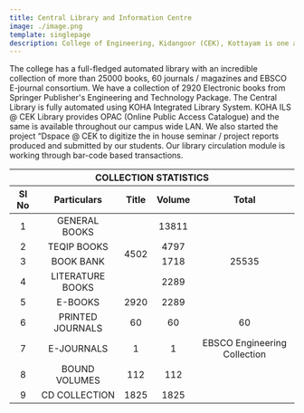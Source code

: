 ```yaml
---
title: Central Library and Information Centre
image: ./image.png
template: singlepage
description: College of Engineering, Kidangoor (CEK), Kottayam is one among the premier institutions in the state. The college is governed by the Co-operative Academy of Professional Education established by the Government of Kerala. The admissions are based on the rank obtained by the students in the State Entrance examinations and functioning of the college is according to the rules and regulations formulated by the Government of Kerala.
---
```


<div>
<div>
<p>The college has a full-fledged automated library with an incredible collection of more than 25000 books, 60 journals / magazines and EBSCO E-journal consortium. We have a collection of 2920 Electronic books from Springer Publisher's Engineering and Technology Package. The Central Library is fully automated using KOHA Integrated Library System. KOHA ILS @ CEK Library provides OPAC (Online Public Access Catalogue) and the same is available throughout our campus wide LAN. We also started the project “Dspace @ CEK  to digitize the in house seminar / project reports produced and submitted by our students. Our library circulation module is working through bar-code based transactions. <p>
</div>
<div>
<table>
<thead>
<tr>
<th colspan="5">COLLECTION STATISTICS</th>
</tr>
<tr>
<th>Sl No</th>
<th>Particulars</th>
<th>Title</th>
<th>Volume</th>
<th>Total</th>
</tr>
</thead>
<tbody style="text-align:center;">
<tr>
<td>1</td>
<td>GENERAL BOOKS</td>
 <td rowspan="4">4502</td>
<td>13811</td>
<td rowspan="5">25535</td>
</tr>
<tr>
<td>2</td>
<td>TEQIP BOOKS</td>
<td>4797</td>
</tr>
<tr>
<td>3</td>
<td>BOOK BANK</td>
<td>1718</td>
</tr>
<tr>
<td>4</td>
<td>LITERATURE BOOKS</td>
<td>2289</td>
</tr>
<tr>
<td>5</td>
<td>E-BOOKS</td>
<td>2920</td>
<td>2289</td>
</tr>
<tr>
<td>6</td>
<td>PRINTED JOURNALS</td>
<td>60</td>
<td>60</td>
<td>60</td>
</tr>
<tr>
<td>7</td>
<td>E-JOURNALS</td>
<td>1</td>
<td>1</td>
<td>EBSCO Engineering Collection</td>
</tr>
<tr>
<td>8</td>
<td>BOUND VOLUMES</td>
<td>112</td>
<td>112</td>
<td></td>
</tr>
<tr>
<td>9</td>
<td>CD COLLECTION</td>
<td>1825</td>
<td>1825</td>
<td></td>
</tr>
</tbody>
</table>
</div>
